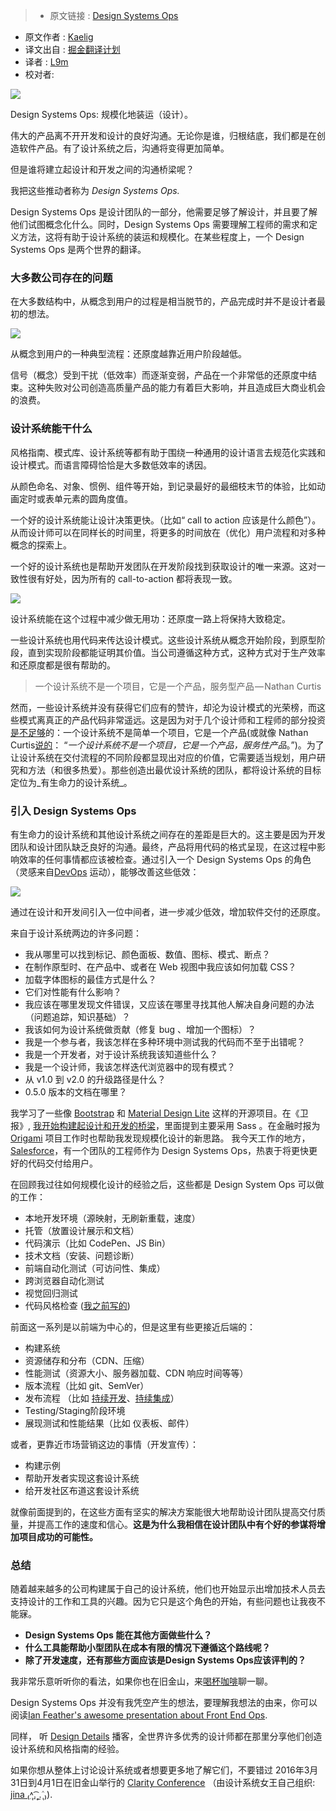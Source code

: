 >* 原文链接 : [Design Systems Ops](https://medium.com/salesforce-ux/introducing-design-systems-ops-7f34c4561ba7#.iumcuwu3v)
* 原文作者 : [Kaelig](https://medium.com/@kaelig)
* 译文出自 : [掘金翻译计划](https://github.com/xitu/gold-miner)
* 译者 : [L9m](https://github.com/l9m/)
* 校对者:


![](https://cdn-images-1.medium.com/max/2000/1*RbwXg-OMlJTG7iiHs4NMQg.jpeg)

<figcaption>Design Systems Ops: 规模化地装运（设计）。</figcaption>

伟大的产品离不开开发和设计的良好沟通。无论你是谁，归根结底，我们都是在创造软件产品。有了设计系统之后，沟通将变得更加简单。

但是谁将建立起设计和开发之间的沟通桥梁呢？

我把这些推动者称为 _Design Systems Ops._

Design Systems Ops 是设计团队的一部分，他需要足够了解设计，并且要了解他们试图概念化什么。同时，Design Systems Ops 需要理解工程师的需求和定义方法，这将有助于设计系统的装运和规模化。在某些程度上，一个 Design Systems Ops 是两个世界的翻译。

### 大多数公司存在的问题

在大多数结构中，从概念到用户的过程是相当脱节的，产品完成时并不是设计者最初的想法。

![](https://cdn-images-1.medium.com/max/800/1*NJbl6JkUcbGPLU1bxVW7kw.png)

<figcaption>从概念到用户的一种典型流程：还原度越靠近用户阶段越低。</figcaption>

信号（概念）受到干扰（低效率）而逐渐变弱，产品在一个非常低的还原度中结束。这种失败对公司创造高质量产品的能力有着巨大影响，并且造成巨大商业机会的浪费。

### 设计系统能干什么

风格指南、模式库、设计系统等都有助于围绕一种通用的设计语言去规范化实践和设计模式。而语言障碍恰恰是大多数低效率的诱因。

从颜色命名、对象、惯例、组件等开始，到记录最好的最细枝末节的体验，比如动画定时或表单元素的圆角度值。 

一个好的设计系统能让设计决策更快。（比如“ call to action 应该是什么颜色”）。从而设计师可以在同样长的时间里，将更多的时间放在（优化）用户流程和对多种概念的探索上。

一个好的设计系统也是帮助开发团队在开发阶段找到获取设计的唯一来源。这对一致性很有好处，因为所有的 call-to-action 都将表现一致。

![](https://cdn-images-1.medium.com/max/800/1*lIa0DiwLnfc1y14t3KTWpA.png)

<figcaption>设计系统能在这个过程中减少做无用功：还原度一路上将保持大致稳定。</figcaption>

一些设计系统也用代码来传达设计模式。这些设计系统从概念开始阶段，到原型阶段，直到实现阶段都能证明其价值。当公司遵循这种方式，这种方式对于生产效率和还原度都是很有帮助的。

> 一个设计系统不是一个项目，它是一个产品，服务型产品 — Nathan Curtis

然而，一些设计系统并没有获得它们应有的赞许，却沦为设计模式的光荣榜，而这些模式离真正的产品代码非常遥远。这是因为对于几个设计师和工程师的部分投资 [是不足够](https://medium.com/@marcelosomers/a-maturity-model-for-design-systems-93fff522c3ba)的：一个设计系统不是简单一个项目，它是一个产品(或就像 Nathan Curtis[说的](https://medium.com/eightshapes-llc/a-design-system-isn-t-a-project-it-s-a-product-serving-products-74dcfffef935)： “_一个设计系统不是一个项目，它是一个产品，服务性产品_。”)。为了让设计系统在交付流程的不同阶段都显现出对应的价值，它需要适当规划，用户研究和方法（和很多热爱）。那些创造出最优设计系统的团队，都将设计系统的目标定位为_有生命力的设计系统_。

### 引入 Design Systems Ops

有生命力的设计系统和其他设计系统之间存在的差距是巨大的。这主要是因为开发团队和设计团队缺乏良好的沟通。最终，产品将用代码的格式呈现，在这过程中影响效率的任何事情都应该被检查。通过引入一个 Design Systems Ops 的角色（灵感来自[DevOps](https://en.wikipedia.org/wiki/DevOps) 运动），能够改善这些低效：

![](https://cdn-images-1.medium.com/max/800/1*Bp4eHmFtS5pfdPHv4pEwdQ.png)

<figcaption>通过在设计和开发间引入一位中间者，进一步减少低效，增加软件交付的还原度。</figcaption>

来自于设计系统两边的许多问题：

*   我从哪里可以找到标记、颜色面板、数值、图标、模式、断点？
*   在制作原型时、在产品中、或者在 Web 视图中我应该如何加载 CSS？
*   加载字体图标的最佳方式是什么？
*   它们对性能有什么影响？
*   我应该在哪里发现文件错误，又应该在哪里寻找其他人解决自身问题的办法（问题追踪，知识基础）？
*   我该如何为设计系统做贡献（修复 bug 、增加一个图标）？
*   我是一个参与者，我该怎样在多种环境中测试我的代码而不至于出错呢？
*   我是一个开发者，对于设计系统我该知道些什么？
*   我是一个设计师，我该怎样迭代浏览器中的现有模式？
*   从 v1.0 到 v2.0 的升级路径是什么？
*   0.5.0 版本的文档在哪里？

我学习了一些像 [Bootstrap](http://getbootstrap.com/) 和 [Material Design Lite](http://getmdl.io/) 这样的开源项目。在《卫报》, [我开始构建起设计和开发的桥梁](https://www.youtube.com/watch?v=ciG-A_1FyVg)，里面提到主要采用 Sass 。在金融时报为 [Origami](http://origami.ft.com) 项目工作时也帮助我发现规模化设计的新思路。 我今天工作的地方， [Salesforce](https://www.lightningdesignsystem.com)，有一个团队的工程师作为 Design Systems Ops，热衷于将更快更好的代码交付给用户。

在回顾我过往如何规模化设计的经验之后，这些都是 Design System Ops 可以做的工作：

*   本地开发环境（源映射，无刷新重载，速度）
*   托管（放置设计展示和文档）
*   代码演示（比如 CodePen、JS Bin）
*   技术文档（安装、问题诊断）
*   前端自动化测试（可访问性、集成）
*   跨浏览器自动化测试
*   视觉回归测试
*   代码风格检查 ([我之前写的](https://www.theguardian.com/info/developer-blog/2014/may/13/improving-sass-code-quality-on-theguardiancom))

前面这一系列是以前端为中心的，但是这里有些更接近后端的：

*   构建系统
*   资源储存和分布（CDN、压缩）
*   性能测试（资源大小、服务器加载、CDN 响应时间等等）
*   版本流程（比如 git、SemVer）
*   发布流程 （比如 [持续开发](http://radar.oreilly.com/2009/03/continuous-deployment-5-eas.html)、[持续集成](http://guide.agilealliance.org/guide/ci.html)）
*   Testing/Staging阶段环境
*   展现测试和性能结果（比如 仪表板、邮件）

或者，更靠近市场营销这边的事情（开发宣传）：

*   构建示例
*   帮助开发者实现这套设计系统
*   给开发社区布道这套设计系统

就像前面提到的，在这些方面有坚实的解决方案能很大地帮助设计团队提高交付质量，并提高工作的速度和信心。**这是为什么我相信在设计团队中有个好的参谋将增加项目成功的可能性。**

### 总结

随着越来越多的公司构建属于自己的设计系统，他们也开始显示出增加技术人员去支持设计的工作和工具的兴趣。因为它只是这个角色的开始，有些问题也让我夜不能寐。

*   **Design Systems Ops 能在其他方面做些什么？**
*   **什么工具能帮助小型团队在成本有限的情况下遵循这个路线呢？**
*   **除了开发速度，还有那些方面应该是Design Systems Ops应该评判的？**

我非常乐意听听你的看法，如果你也在旧金山，来[喝杯咖啡](https://twitter.com/kaelig)聊一聊。

Design Systems Ops 并没有我凭空产生的想法，要理解我想法的由来，你可以阅读[Ian Feather's awesome presentation about Front End Ops](http://ianfeather.co.uk/presentations/front-end-ops/).

同样， 听 [Design Details](http://spec.fm/) 播客，全世界许多优秀的设计师都在那里分享他们创造设计系统和风格指南的经验。

如果你想从整体上讨论设计系统或者想要更多地了解它们，不要错过 2016年3月31日到4月1日在旧金山举行的 [Clarity Conference](http://clarityconf.com/) （由设计系统女王自己组织: [jina ₍˄ุ.͡˳̫.˄ุ₎](https://medium.com/u/f5d1807b438)).
